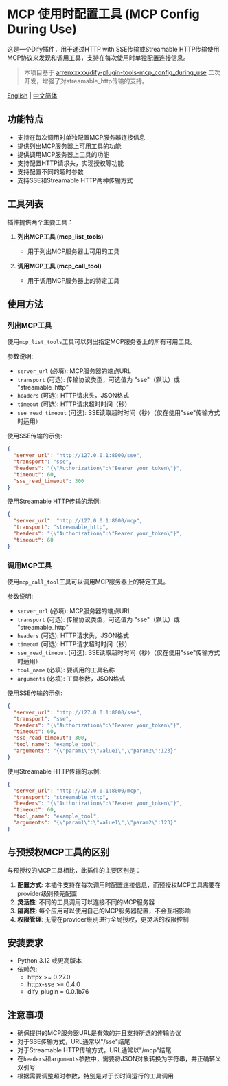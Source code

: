 # MCP 使用时配置工具 (MCP Config During Use)

这是一个Dify插件，用于通过HTTP with SSE传输或Streamable HTTP传输使用MCP协议来发现和调用工具，支持在每次使用时单独配置连接信息。

> 本项目基于 [arrenxxxxx/dify-plugin-tools-mcp_config_during_use](https://github.com/arrenxxxxx/dify-plugin-tools-mcp_config_during_use) 二次开发，增强了对streamable_http传输的支持。

[English](README.md) | [中文简体](#mcp-使用时配置工具-mcp-config-during-use)

## 功能特点

- 支持在每次调用时单独配置MCP服务器连接信息
- 提供列出MCP服务器上可用工具的功能
- 提供调用MCP服务器上工具的功能
- 支持配置HTTP请求头，实现授权等功能
- 支持配置不同的超时参数
- 支持SSE和Streamable HTTP两种传输方式

## 工具列表

插件提供两个主要工具：

1. **列出MCP工具 (mcp_list_tools)**
   - 用于列出MCP服务器上可用的工具

2. **调用MCP工具 (mcp_call_tool)**
   - 用于调用MCP服务器上的特定工具

## 使用方法

### 列出MCP工具

使用`mcp_list_tools`工具可以列出指定MCP服务器上的所有可用工具。

参数说明:
- `server_url` (必填): MCP服务器的端点URL
- `transport` (可选): 传输协议类型，可选值为 "sse"（默认）或 "streamable_http"
- `headers` (可选): HTTP请求头，JSON格式
- `timeout` (可选): HTTP请求超时时间（秒）
- `sse_read_timeout` (可选): SSE读取超时时间（秒）（仅在使用"sse"传输方式时适用）

使用SSE传输的示例:
```json
{
  "server_url": "http://127.0.0.1:8000/sse",
  "transport": "sse",
  "headers": "{\"Authorization\":\"Bearer your_token\"}",
  "timeout": 60,
  "sse_read_timeout": 300
}
```

使用Streamable HTTP传输的示例:
```json
{
  "server_url": "http://127.0.0.1:8000/mcp",
  "transport": "streamable_http",
  "headers": "{\"Authorization\":\"Bearer your_token\"}",
  "timeout": 60
}
```

### 调用MCP工具

使用`mcp_call_tool`工具可以调用MCP服务器上的特定工具。

参数说明:
- `server_url` (必填): MCP服务器的端点URL
- `transport` (可选): 传输协议类型，可选值为 "sse"（默认）或 "streamable_http"
- `headers` (可选): HTTP请求头，JSON格式
- `timeout` (可选): HTTP请求超时时间（秒）
- `sse_read_timeout` (可选): SSE读取超时时间（秒）（仅在使用"sse"传输方式时适用）
- `tool_name` (必填): 要调用的工具名称
- `arguments` (必填): 工具参数，JSON格式

使用SSE传输的示例:
```json
{
  "server_url": "http://127.0.0.1:8000/sse",
  "transport": "sse",
  "headers": "{\"Authorization\":\"Bearer your_token\"}",
  "timeout": 60,
  "sse_read_timeout": 300,
  "tool_name": "example_tool",
  "arguments": "{\"param1\":\"value1\",\"param2\":123}"
}
```

使用Streamable HTTP传输的示例:
```json
{
  "server_url": "http://127.0.0.1:8000/mcp",
  "transport": "streamable_http",
  "headers": "{\"Authorization\":\"Bearer your_token\"}",
  "timeout": 60,
  "tool_name": "example_tool",
  "arguments": "{\"param1\":\"value1\",\"param2\":123}"
}
```

## 与预授权MCP工具的区别

与预授权的MCP工具相比，此插件的主要区别是：

1. **配置方式**: 本插件支持在每次调用时配置连接信息，而预授权MCP工具需要在provider级别预先配置
2. **灵活性**: 不同的工具调用可以连接不同的MCP服务器
3. **隔离性**: 每个应用可以使用自己的MCP服务器配置，不会互相影响
4. **权限管理**: 无需在provider级别进行全局授权，更灵活的权限控制

## 安装要求

- Python 3.12 或更高版本
- 依赖包:
  - httpx >= 0.27.0
  - httpx-sse >= 0.4.0
  - dify_plugin = 0.0.1b76

## 注意事项

- 确保提供的MCP服务器URL是有效的并且支持所选的传输协议
- 对于SSE传输方式，URL通常以"/sse"结尾
- 对于Streamable HTTP传输方式，URL通常以"/mcp"结尾
- 在`headers`和`arguments`参数中，需要将JSON对象转换为字符串，并正确转义双引号
- 根据需要调整超时参数，特别是对于长时间运行的工具调用 